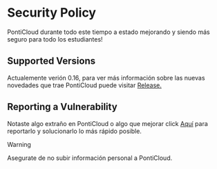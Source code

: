 # Security Policy
PontiCloud durante todo este tiempo a estado mejorando y siendo más seguro para todo los estudiantes!

## Supported Versions
Actualemente verión 0.16, para ver más información sobre las nuevas novedades que trae PontiCloud puede visitar <a href="https://github.com/DruChill/PontiCloud/releases">Release.</a>

## Reporting a Vulnerability
Notaste algo extraño en PontiCloud o algo que mejorar click <a href="https://github.com/DruChill/PontiCloud/issues">Aquí</a>
 para reportarlo y solucionarlo lo más rápido posible.

> [!WARNING]
> Asegurate de no subir información personal a PontiCloud.
